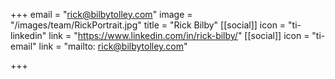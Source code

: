 +++
email = "rick@bilbytolley.com"
image = "/images/team/RickPortrait.jpg"
title = "Rick Bilby"
[[social]]
icon = "ti-linkedin"
link = "https://www.linkedin.com/in/rick-bilby/"
[[social]]
icon = "ti-email"
link = "mailto: rick@bilbytolley.com"

+++

